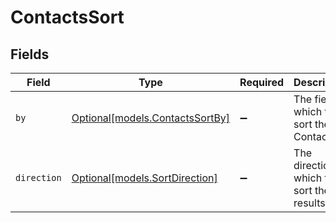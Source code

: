 # ContactsSort


## Fields

| Field                                                          | Type                                                           | Required                                                       | Description                                                    | Example                                                        |
| -------------------------------------------------------------- | -------------------------------------------------------------- | -------------------------------------------------------------- | -------------------------------------------------------------- | -------------------------------------------------------------- |
| `by`                                                           | [Optional[models.ContactsSortBy]](../models/contactssortby.md) | :heavy_minus_sign:                                             | The field on which to sort the Contacts                        | created_at                                                     |
| `direction`                                                    | [Optional[models.SortDirection]](../models/sortdirection.md)   | :heavy_minus_sign:                                             | The direction in which to sort the results                     |                                                                |